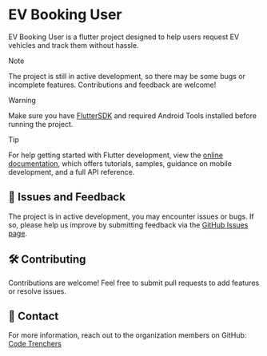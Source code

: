 # EV Booking User

EV Booking User is a flutter project designed to help users request EV vehicles and track them without hassle.

> [!NOTE]
> The project is still in active development, so there may be some bugs or incomplete features. Contributions and feedback are welcome!

> [!WARNING]
> Make sure you have [FlutterSDK](https://flutter.dev/) and required Android Tools installed before running the project.

> [!TIP]
> For help getting started with Flutter development, view the
> [online documentation](https://docs.flutter.dev/), which offers tutorials,
> samples, guidance on mobile development, and a full API reference.

## 🐞 Issues and Feedback

The project is in active development, you may encounter issues or bugs. If so, please help us improve by submitting feedback via the [GitHub Issues page](https://github.com/Code-Trenchers/evbooking-users/issues).

## 🛠 Contributing

Contributions are welcome! Feel free to submit pull requests to add features or resolve issues.

## 📧 Contact

For more information, reach out to the organization members on GitHub: [Code Trenchers](https://github.com/orgs/Code-Trenchers/people)
